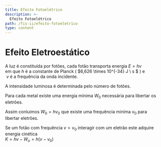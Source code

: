 ```yaml
---
title: Efeito Fotoelétrico
description: >-
  Efeito Fotoelétrico
path: /fis-ii/efeito-fotoeletrico
type: content
---
```


# Efeito Eletroestático

A luz é constituída por fotões, cada fotão transporta energia $E = hv$ \
em que $h$ é a constante de Planck ( $6,626 \times 10^{-34} J \ s $ ) e \
 $\ v$ é a
frequência da onda incidente.

A intensidade luminosa é determinada pelo número de fotões.

Para cada metal existe uma energia mínima $W_0$ necessária para
libertar os eletrões.

Assim conluimos $W_0 = hv_0$ que existe uma frequência miníma $v_0$ para libertar eletrões.

Se um fotão com frequência $v > v_0$ interagir com um eletrão este
adquire energia cinética \
$K = hv - W_o = h(v-v_0)$
